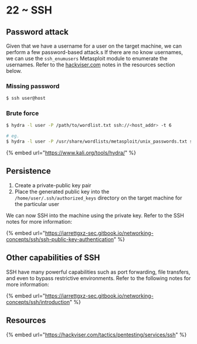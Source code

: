 # 22 \~ SSH

## Password attack

Given that we have a username for a user on the target machine, we can perform a few password-based attack.s If there are no know usernames, we can use the `ssh_enumusers` Metasploit module to enumerate the usernames. Refer to the [hackviser.com](https://hackviser.com/tactics/pentesting/services/ssh) notes in the resources section below.

### Missing password

```sh
$ ssh user@host
```

### Brute force&#x20;

```sh
$ hydra -l user -P /path/to/wordlist.txt ssh://<host_addr> -t 6

# eg.
$ hydra -l user -P /usr/share/wordlists/metasploit/unix_passwords.txt ssh://x.x.x.x -t 6
```

{% embed url="https://www.kali.org/tools/hydra/" %}

## Persistence

1. Create a private-public key pair
2. Place the generated public key into the `/home/user/.ssh/authorized_keys`  directory on the target machine for the particular user

We can now SSH into the machine using the private key. Refer to the SSH notes for more information:

{% embed url="https://jarrettgxz-sec.gitbook.io/networking-concepts/ssh/ssh-public-key-authentication" %}

## Other capabilities of SSH

SSH have many powerful capabilities such as port forwarding, file transfers, and even to bypass restrictive environments. Refer to the following notes for more information:

{% embed url="https://jarrettgxz-sec.gitbook.io/networking-concepts/ssh/introduction" %}

## Resources

{% embed url="https://hackviser.com/tactics/pentesting/services/ssh" %}
